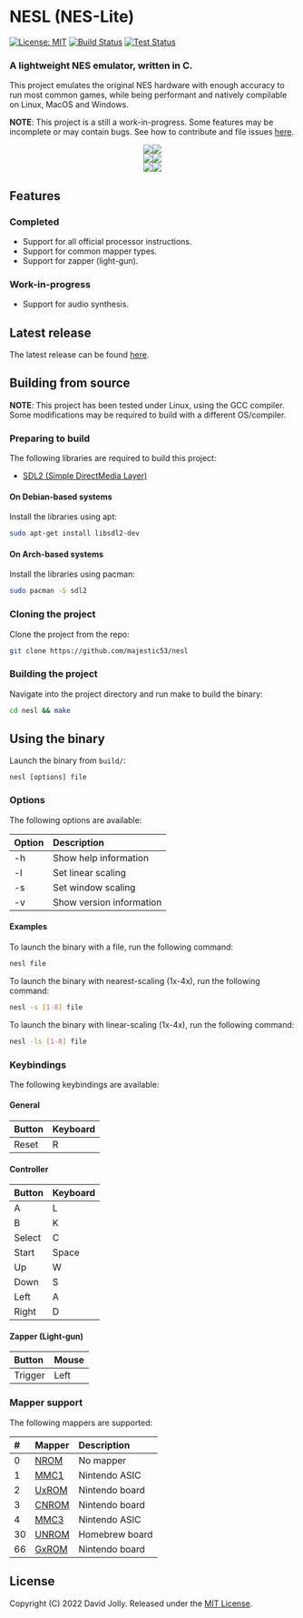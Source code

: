 # NESL (NES-Lite)

[![License: MIT](https://shields.io/badge/license-MIT-blue.svg?style=flat)](LICENSE.md) [![Build Status](https://github.com/majestic53/nesl/workflows/Build/badge.svg)](https://github.com/majestic53/nesl/actions/workflows/build.yml) [![Test Status](https://github.com/majestic53/nesl/workflows/Test/badge.svg)](https://github.com/majestic53/nesl/actions/workflows/test.yml)

### A lightweight NES emulator, written in C.

This project emulates the original NES hardware with enough accuracy to run most common games, while being performant and natively compilable on Linux, MacOS and Windows.

__NOTE__: This project is a still a work-in-progress. Some features may be incomplete or may contain bugs. See how to contribute and file issues [here](CONTRIBUTING.md#places-to-contribute).

<p align="center">
    <img src=docs/demo0.png><img src=docs/demo1.png>
    <br/>
    <img src=docs/demo2.png><img src=docs/demo3.png>
    <br/>
    <img src=docs/demo4.png><img src=docs/demo5.png>
</p>

## Features

### Completed

* Support for all official processor instructions.
* Support for common mapper types.
* Support for zapper (light-gun).

### Work-in-progress

* Support for audio synthesis.

## Latest release

The latest release can be found [here](https://github.com/majestic53/nesl/releases).

## Building from source

__NOTE__: This project has been tested under Linux, using the GCC compiler. Some modifications may be required to build with a different OS/compiler.

### Preparing to build

The following libraries are required to build this project:
* [SDL2 (Simple DirectMedia Layer)](https://wikipedia.org/wiki/Simple_DirectMedia_Layer)

#### On Debian-based systems

Install the libraries using apt:

```bash
sudo apt-get install libsdl2-dev
```

#### On Arch-based systems

Install the libraries using pacman:

```bash
sudo pacman -S sdl2
```

### Cloning the project

Clone the project from the repo:

```bash
git clone https://github.com/majestic53/nesl
```

### Building the project

Navigate into the project directory and run make to build the binary:

```bash
cd nesl && make
```

## Using the binary

Launch the binary from `build/`:

```
nesl [options] file
```

### Options

The following options are available:

|Option|Description             |
|:-----|:-----------------------|
|-h    |Show help information   |
|-l    |Set linear scaling      |
|-s    |Set window scaling      |
|-v    |Show version information|

#### Examples

To launch the binary with a file, run the following command:

```bash
nesl file
```

To launch the binary with nearest-scaling (1x-4x), run the following command:

```bash
nesl -s [1-8] file
```

To launch the binary with linear-scaling (1x-4x), run the following command:

```bash
nesl -ls [1-8] file
```

### Keybindings

The following keybindings are available:

#### General

|Button    |Keyboard|
|:---------|:-------|
|Reset     |R       |

#### Controller

|Button |Keyboard|
|:------|:-------|
|A      |L       |
|B      |K       |
|Select |C       |
|Start  |Space   |
|Up     |W       |
|Down   |S       |
|Left   |A       |
|Right  |D       |

#### Zapper (Light-gun)

|Button |Mouse|
|:------|:----|
|Trigger|Left |

### Mapper support

The following mappers are supported:

|# |Mapper                                                            |Description   |
|:-|:-----------------------------------------------------------------|:-------------|
|0 |[NROM](https://wiki.nesdev.org/w/index.php?title=INES_Mapper_000) |No mapper     |
|1 |[MMC1](https://wiki.nesdev.org/w/index.php?title=INES_Mapper_001) |Nintendo ASIC |
|2 |[UxROM](https://wiki.nesdev.org/w/index.php?title=INES_Mapper_002)|Nintendo board|
|3 |[CNROM](https://wiki.nesdev.org/w/index.php?title=INES_Mapper_003)|Nintendo board|
|4 |[MMC3](https://wiki.nesdev.org/w/index.php?title=INES_Mapper_004) |Nintendo ASIC |
|30|[UNROM](https://wiki.nesdev.org/w/index.php?title=INES_Mapper_030)|Homebrew board|
|66|[GxROM](https://wiki.nesdev.org/w/index.php?title=INES_Mapper_066)|Nintendo board|

## License

Copyright (C) 2022 David Jolly. Released under the [MIT License](LICENSE.md).
